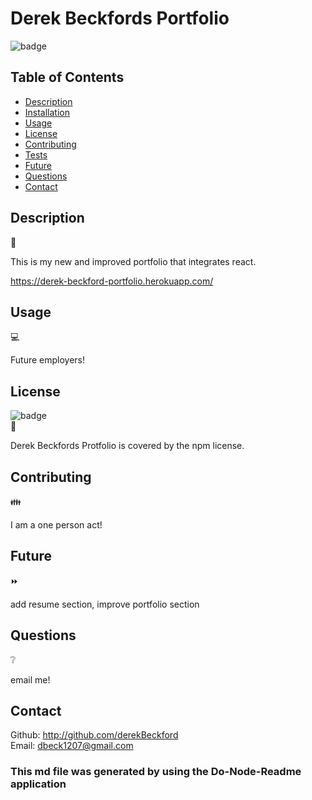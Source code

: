 # Derek Beckfords Portfolio

  ![badge](https://img.shields.io/badge/license-npm-brightgreen) </br>

  ## Table of Contents 

  - [Description](#description)
  - [Installation](#installation)
  - [Usage](#usage)
  - [License](#license)
  - [Contributing](#contributing)
  - [Tests](#tests)
  - [Future](#future)
  - [Questions](#questions)
  - [Contact](#contact)

  ## Description   
  📝
  
  This is my new and improved portfolio that integrates react.
  
  https://derek-beckford-portfolio.herokuapp.com/

  ## Usage 
  💻
  
  Future employers!

  ##  License 
  ![badge](https://img.shields.io/badge/license-npm-brightgreen) </br>
  📎
  
  Derek Beckfords Protfolio is covered by the npm license.
  
  ## Contributing 
  👪
  
  I am a one person act!

  
  ## Future  
  ⏩
  
  add resume section, improve portfolio section

  ## Questions  
  ❔
  
  email me!
  
  ## Contact
  Github: http://github.com/derekBeckford </br>
  Email: dbeck1207@gmail.com


  ### This md file was generated by using the Do-Node-Readme application
